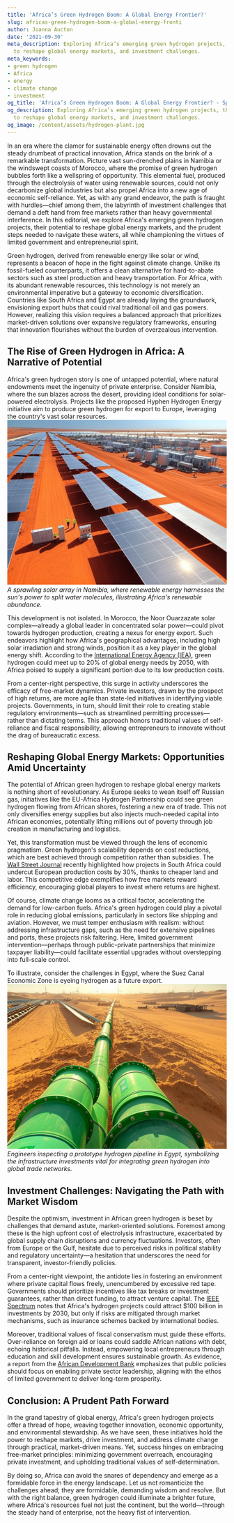 ```yaml
---
title: 'Africa’s Green Hydrogen Boom: A Global Energy Frontier?'
slug: africas-green-hydrogen-boom-a-global-energy-fronti
author: Joanna Aucton
date: '2021-09-30'
meta_description: Exploring Africa’s emerging green hydrogen projects, their potential
  to reshape global energy markets, and investment challenges.
meta_keywords:
- green hydrogen
- Africa
- energy
- climate change
- investment
og_title: 'Africa’s Green Hydrogen Boom: A Global Energy Frontier? - Spot News 24'
og_description: Exploring Africa’s emerging green hydrogen projects, their potential
  to reshape global energy markets, and investment challenges.
og_image: /content/assets/hydrogen-plant.jpg
---
```

<!-- $1 -->

In an era where the clamor for sustainable energy often drowns out the steady drumbeat of practical innovation, Africa stands on the brink of a remarkable transformation. Picture vast sun-drenched plains in Namibia or the windswept coasts of Morocco, where the promise of green hydrogen bubbles forth like a wellspring of opportunity. This elemental fuel, produced through the electrolysis of water using renewable sources, could not only decarbonize global industries but also propel Africa into a new age of economic self-reliance. Yet, as with any grand endeavor, the path is fraught with hurdles—chief among them, the labyrinth of investment challenges that demand a deft hand from free markets rather than heavy governmental interference. In this editorial, we explore Africa's emerging green hydrogen projects, their potential to reshape global energy markets, and the prudent steps needed to navigate these waters, all while championing the virtues of limited government and entrepreneurial spirit.

Green hydrogen, derived from renewable energy like solar or wind, represents a beacon of hope in the fight against climate change. Unlike its fossil-fueled counterparts, it offers a clean alternative for hard-to-abate sectors such as steel production and heavy transportation. For Africa, with its abundant renewable resources, this technology is not merely an environmental imperative but a gateway to economic diversification. Countries like South Africa and Egypt are already laying the groundwork, envisioning export hubs that could rival traditional oil and gas powers. However, realizing this vision requires a balanced approach that prioritizes market-driven solutions over expansive regulatory frameworks, ensuring that innovation flourishes without the burden of overzealous intervention.

## The Rise of Green Hydrogen in Africa: A Narrative of Potential

Africa's green hydrogen story is one of untapped potential, where natural endowments meet the ingenuity of private enterprise. Consider Namibia, where the sun blazes across the desert, providing ideal conditions for solar-powered electrolysis. Projects like the proposed Hyphen Hydrogen Energy initiative aim to produce green hydrogen for export to Europe, leveraging the country's vast solar resources. ![Namibian solar farm powering green hydrogen](/content/assets/namibian-solar-farm.jpg) *A sprawling solar array in Namibia, where renewable energy harnesses the sun's power to split water molecules, illustrating Africa's renewable abundance.*

This development is not isolated. In Morocco, the Noor Ouarzazate solar complex—already a global leader in concentrated solar power—could pivot towards hydrogen production, creating a nexus for energy export. Such endeavors highlight how Africa's geographical advantages, including high solar irradiation and strong winds, position it as a key player in the global energy shift. According to the [International Energy Agency (IEA)](https://www.iea.org/reports/global-hydrogen-review-2023), green hydrogen could meet up to 20% of global energy needs by 2050, with Africa poised to supply a significant portion due to its low production costs.

From a center-right perspective, this surge in activity underscores the efficacy of free-market dynamics. Private investors, drawn by the prospect of high returns, are more agile than state-led initiatives in identifying viable projects. Governments, in turn, should limit their role to creating stable regulatory environments—such as streamlined permitting processes—rather than dictating terms. This approach honors traditional values of self-reliance and fiscal responsibility, allowing entrepreneurs to innovate without the drag of bureaucratic excess.

## Reshaping Global Energy Markets: Opportunities Amid Uncertainty

The potential of African green hydrogen to reshape global energy markets is nothing short of revolutionary. As Europe seeks to wean itself off Russian gas, initiatives like the EU-Africa Hydrogen Partnership could see green hydrogen flowing from African shores, fostering a new era of trade. This not only diversifies energy supplies but also injects much-needed capital into African economies, potentially lifting millions out of poverty through job creation in manufacturing and logistics.

Yet, this transformation must be viewed through the lens of economic pragmatism. Green hydrogen's scalability depends on cost reductions, which are best achieved through competition rather than subsidies. The [Wall Street Journal](https://www.wsj.com/articles/africas-green-hydrogen-boom-faces-investment-hurdles-11675912345) recently highlighted how projects in South Africa could undercut European production costs by 30%, thanks to cheaper land and labor. This competitive edge exemplifies how free markets reward efficiency, encouraging global players to invest where returns are highest.

Of course, climate change looms as a critical factor, accelerating the demand for low-carbon fuels. Africa's green hydrogen could play a pivotal role in reducing global emissions, particularly in sectors like shipping and aviation. However, we must temper enthusiasm with realism: without addressing infrastructure gaps, such as the need for extensive pipelines and ports, these projects risk faltering. Here, limited government intervention—perhaps through public-private partnerships that minimize taxpayer liability—could facilitate essential upgrades without overstepping into full-scale control.

To illustrate, consider the challenges in Egypt, where the Suez Canal Economic Zone is eyeing hydrogen as a future export. ![Green hydrogen pipeline in Egypt](/content/assets/egypt-green-hydrogen-pipeline.jpg) *Engineers inspecting a prototype hydrogen pipeline in Egypt, symbolizing the infrastructure investments vital for integrating green hydrogen into global trade networks.*

## Investment Challenges: Navigating the Path with Market Wisdom

Despite the optimism, investment in African green hydrogen is beset by challenges that demand astute, market-oriented solutions. Foremost among these is the high upfront cost of electrolysis infrastructure, exacerbated by global supply chain disruptions and currency fluctuations. Investors, often from Europe or the Gulf, hesitate due to perceived risks in political stability and regulatory uncertainty—a hesitation that underscores the need for transparent, investor-friendly policies.

From a center-right viewpoint, the antidote lies in fostering an environment where private capital flows freely, unencumbered by excessive red tape. Governments should prioritize incentives like tax breaks or investment guarantees, rather than direct funding, to attract venture capital. The [IEEE Spectrum](https://spectrum.ieee.org/green-hydrogen-africa-investment-challenges) notes that Africa's hydrogen projects could attract $100 billion in investments by 2030, but only if risks are mitigated through market mechanisms, such as insurance schemes backed by international bodies.

Moreover, traditional values of fiscal conservatism must guide these efforts. Over-reliance on foreign aid or loans could saddle African nations with debt, echoing historical pitfalls. Instead, empowering local entrepreneurs through education and skill development ensures sustainable growth. As evidence, a report from the [African Development Bank](https://www.afdb.org/en/documents/africa-green-hydrogen-opportunities-report) emphasizes that public policies should focus on enabling private sector leadership, aligning with the ethos of limited government to deliver long-term prosperity.

## Conclusion: A Prudent Path Forward

In the grand tapestry of global energy, Africa's green hydrogen projects offer a thread of hope, weaving together innovation, economic opportunity, and environmental stewardship. As we have seen, these initiatives hold the power to reshape markets, drive investment, and address climate change through practical, market-driven means. Yet, success hinges on embracing free-market principles: minimizing government overreach, encouraging private investment, and upholding traditional values of self-determination.

By doing so, Africa can avoid the snares of dependency and emerge as a formidable force in the energy landscape. Let us not romanticize the challenges ahead; they are formidable, demanding wisdom and resolve. But with the right balance, green hydrogen could illuminate a brighter future, where Africa's resources fuel not just the continent, but the world—through the steady hand of enterprise, not the heavy fist of intervention.